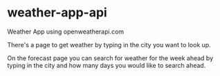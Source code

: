 # weather-app-api

Weather App using openweatherapi.com

There's a page to get weather by typing in the city you want to look up.

On the forecast page you can search for weather for the week ahead 
by typing in the city and how many days you would like to search ahead.

